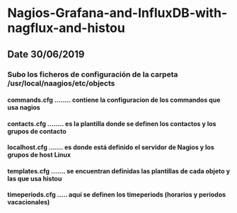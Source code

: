 # Nagios-Grafana-and-InfluxDB-with-nagflux-and-histou 

## Date 30/06/2019

### Subo los ficheros de configuración de la carpeta /usr/local/naagios/etc/objects

#### commands.cfg ........ contiene la configuracion de los commandos que usa nagios
#### contacts.cfg ........ es la plantilla donde se definen los contactos y los grupos de contacto
#### localhost.cfg ....... es donde está definido el servidor de Nagios y los grupos de host Linux
#### templates.cfg ....... se encuentran definidas las plantillas de cada objeto y las que usa histou
#### timeperiods.cfg ..... aquí se definen los timeperiods (horarios y periodos vacacionales)
